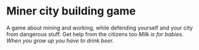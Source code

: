 # Miner city building game
A game about mining and working, while defending yourself and your city from dangerous stuff. Get help from the citizens too
<i>Milk is for babies. When you grow up you have to drink beer.</i>

